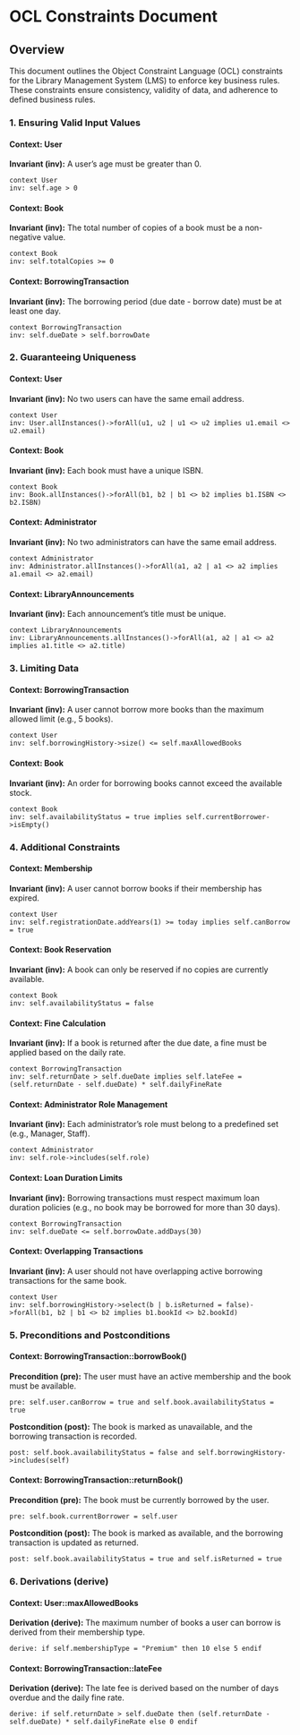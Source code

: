 
# OCL Constraints Document

## Overview

This document outlines the Object Constraint Language (OCL) constraints for the Library Management System (LMS) to enforce key business rules. These constraints ensure consistency, validity of data, and adherence to defined business rules.

### 1. Ensuring Valid Input Values

#### Context: User
**Invariant (inv):** A user’s age must be greater than 0.

```ocl
context User
inv: self.age > 0
```

#### Context: Book
**Invariant (inv):** The total number of copies of a book must be a non-negative value.

```ocl
context Book
inv: self.totalCopies >= 0
```

#### Context: BorrowingTransaction
**Invariant (inv):** The borrowing period (due date - borrow date) must be at least one day.

```ocl
context BorrowingTransaction
inv: self.dueDate > self.borrowDate
```

### 2. Guaranteeing Uniqueness

#### Context: User
**Invariant (inv):** No two users can have the same email address.

```ocl
context User
inv: User.allInstances()->forAll(u1, u2 | u1 <> u2 implies u1.email <> u2.email)
```

#### Context: Book
**Invariant (inv):** Each book must have a unique ISBN.

```ocl
context Book
inv: Book.allInstances()->forAll(b1, b2 | b1 <> b2 implies b1.ISBN <> b2.ISBN)
```

#### Context: Administrator
**Invariant (inv):** No two administrators can have the same email address.

```ocl
context Administrator
inv: Administrator.allInstances()->forAll(a1, a2 | a1 <> a2 implies a1.email <> a2.email)
```

#### Context: LibraryAnnouncements
**Invariant (inv):** Each announcement’s title must be unique.

```ocl
context LibraryAnnouncements
inv: LibraryAnnouncements.allInstances()->forAll(a1, a2 | a1 <> a2 implies a1.title <> a2.title)
```

### 3. Limiting Data

#### Context: BorrowingTransaction
**Invariant (inv):** A user cannot borrow more books than the maximum allowed limit (e.g., 5 books).

```ocl
context User
inv: self.borrowingHistory->size() <= self.maxAllowedBooks
```

#### Context: Book
**Invariant (inv):** An order for borrowing books cannot exceed the available stock.

```ocl
context Book
inv: self.availabilityStatus = true implies self.currentBorrower->isEmpty()
```

### 4. Additional Constraints

#### Context: Membership
**Invariant (inv):** A user cannot borrow books if their membership has expired.

```ocl
context User
inv: self.registrationDate.addYears(1) >= today implies self.canBorrow = true
```

#### Context: Book Reservation
**Invariant (inv):** A book can only be reserved if no copies are currently available.

```ocl
context Book
inv: self.availabilityStatus = false
```

#### Context: Fine Calculation
**Invariant (inv):** If a book is returned after the due date, a fine must be applied based on the daily rate.

```ocl
context BorrowingTransaction
inv: self.returnDate > self.dueDate implies self.lateFee = (self.returnDate - self.dueDate) * self.dailyFineRate
```

#### Context: Administrator Role Management
**Invariant (inv):** Each administrator’s role must belong to a predefined set (e.g., Manager, Staff).

```ocl
context Administrator
inv: self.role->includes(self.role)
```

#### Context: Loan Duration Limits
**Invariant (inv):** Borrowing transactions must respect maximum loan duration policies (e.g., no book may be borrowed for more than 30 days).

```ocl
context BorrowingTransaction
inv: self.dueDate <= self.borrowDate.addDays(30)
```

#### Context: Overlapping Transactions
**Invariant (inv):** A user should not have overlapping active borrowing transactions for the same book.

```ocl
context User
inv: self.borrowingHistory->select(b | b.isReturned = false)->forAll(b1, b2 | b1 <> b2 implies b1.bookId <> b2.bookId)
```

### 5. Preconditions and Postconditions

#### Context: BorrowingTransaction::borrowBook()
**Precondition (pre):** The user must have an active membership and the book must be available.

```ocl
pre: self.user.canBorrow = true and self.book.availabilityStatus = true
```

**Postcondition (post):** The book is marked as unavailable, and the borrowing transaction is recorded.

```ocl
post: self.book.availabilityStatus = false and self.borrowingHistory->includes(self)
```

#### Context: BorrowingTransaction::returnBook()
**Precondition (pre):** The book must be currently borrowed by the user.

```ocl
pre: self.book.currentBorrower = self.user
```

**Postcondition (post):** The book is marked as available, and the borrowing transaction is updated as returned.

```ocl
post: self.book.availabilityStatus = true and self.isReturned = true
```

### 6. Derivations (derive)

#### Context: User::maxAllowedBooks
**Derivation (derive):** The maximum number of books a user can borrow is derived from their membership type.

```ocl
derive: if self.membershipType = "Premium" then 10 else 5 endif
```

#### Context: BorrowingTransaction::lateFee
**Derivation (derive):** The late fee is derived based on the number of days overdue and the daily fine rate.

```ocl
derive: if self.returnDate > self.dueDate then (self.returnDate - self.dueDate) * self.dailyFineRate else 0 endif
```
